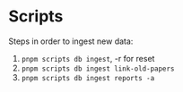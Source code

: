 
# Scripts

Steps in order to ingest new data:

1. `pnpm scripts db ingest`, -r for reset
2. `pnpm scripts db ingest link-old-papers`
3. `pnpm scripts db ingest reports -a`
